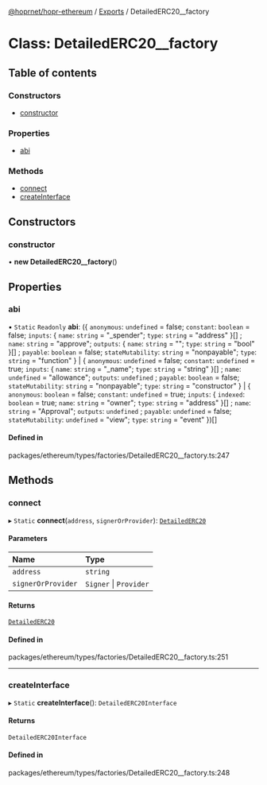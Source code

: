 [@hoprnet/hopr-ethereum](../README.md) / [Exports](../modules.md) / DetailedERC20__factory

# Class: DetailedERC20\_\_factory

## Table of contents

### Constructors

- [constructor](DetailedERC20__factory.md#constructor)

### Properties

- [abi](DetailedERC20__factory.md#abi)

### Methods

- [connect](DetailedERC20__factory.md#connect)
- [createInterface](DetailedERC20__factory.md#createinterface)

## Constructors

### constructor

• **new DetailedERC20__factory**()

## Properties

### abi

▪ `Static` `Readonly` **abi**: ({ `anonymous`: `undefined` = false; `constant`: `boolean` = false; `inputs`: { `name`: `string` = "\_spender"; `type`: `string` = "address" }[] ; `name`: `string` = "approve"; `outputs`: { `name`: `string` = ""; `type`: `string` = "bool" }[] ; `payable`: `boolean` = false; `stateMutability`: `string` = "nonpayable"; `type`: `string` = "function" } \| { `anonymous`: `undefined` = false; `constant`: `undefined` = true; `inputs`: { `name`: `string` = "\_name"; `type`: `string` = "string" }[] ; `name`: `undefined` = "allowance"; `outputs`: `undefined` ; `payable`: `boolean` = false; `stateMutability`: `string` = "nonpayable"; `type`: `string` = "constructor" } \| { `anonymous`: `boolean` = false; `constant`: `undefined` = true; `inputs`: { `indexed`: `boolean` = true; `name`: `string` = "owner"; `type`: `string` = "address" }[] ; `name`: `string` = "Approval"; `outputs`: `undefined` ; `payable`: `undefined` = false; `stateMutability`: `undefined` = "view"; `type`: `string` = "event" })[]

#### Defined in

packages/ethereum/types/factories/DetailedERC20__factory.ts:247

## Methods

### connect

▸ `Static` **connect**(`address`, `signerOrProvider`): [`DetailedERC20`](DetailedERC20.md)

#### Parameters

| Name | Type |
| :------ | :------ |
| `address` | `string` |
| `signerOrProvider` | `Signer` \| `Provider` |

#### Returns

[`DetailedERC20`](DetailedERC20.md)

#### Defined in

packages/ethereum/types/factories/DetailedERC20__factory.ts:251

___

### createInterface

▸ `Static` **createInterface**(): `DetailedERC20Interface`

#### Returns

`DetailedERC20Interface`

#### Defined in

packages/ethereum/types/factories/DetailedERC20__factory.ts:248
